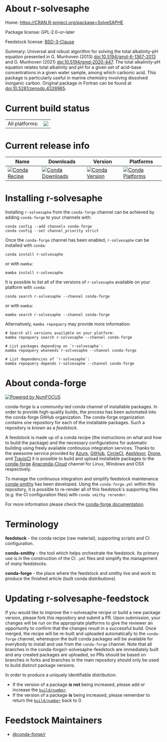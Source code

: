 About r-solvesaphe
==================

Home: https://CRAN.R-project.org/package=SolveSAPHE

Package license: GPL-2.0-or-later

Feedstock license: [BSD-3-Clause](https://github.com/conda-forge/r-solvesaphe-feedstock/blob/main/LICENSE.txt)

Summary: Universal and robust algorithm for solving the total alkalinity-pH equation presented in G. Munhoven (2013) <doi:10.5194/gmd-6-1367-2013> and G. Munhoven (2021) <doi:10.5194/gmd-2020-447>. The total alkalinity-pH equation relates total alkalinity and pH for a given set of acid-base concentrations in a given water sample, among which carbonic acid. This package is particularly useful in marine chemistry involving dissolved inorganic carbon. Original package in Fortran can be found at <doi:10.5281/zenodo.4328965>.

Current build status
====================


<table><tr><td>All platforms:</td>
    <td>
      <a href="https://dev.azure.com/conda-forge/feedstock-builds/_build/latest?definitionId=14230&branchName=main">
        <img src="https://dev.azure.com/conda-forge/feedstock-builds/_apis/build/status/r-solvesaphe-feedstock?branchName=main">
      </a>
    </td>
  </tr>
</table>

Current release info
====================

| Name | Downloads | Version | Platforms |
| --- | --- | --- | --- |
| [![Conda Recipe](https://img.shields.io/badge/recipe-r--solvesaphe-green.svg)](https://anaconda.org/conda-forge/r-solvesaphe) | [![Conda Downloads](https://img.shields.io/conda/dn/conda-forge/r-solvesaphe.svg)](https://anaconda.org/conda-forge/r-solvesaphe) | [![Conda Version](https://img.shields.io/conda/vn/conda-forge/r-solvesaphe.svg)](https://anaconda.org/conda-forge/r-solvesaphe) | [![Conda Platforms](https://img.shields.io/conda/pn/conda-forge/r-solvesaphe.svg)](https://anaconda.org/conda-forge/r-solvesaphe) |

Installing r-solvesaphe
=======================

Installing `r-solvesaphe` from the `conda-forge` channel can be achieved by adding `conda-forge` to your channels with:

```
conda config --add channels conda-forge
conda config --set channel_priority strict
```

Once the `conda-forge` channel has been enabled, `r-solvesaphe` can be installed with `conda`:

```
conda install r-solvesaphe
```

or with `mamba`:

```
mamba install r-solvesaphe
```

It is possible to list all of the versions of `r-solvesaphe` available on your platform with `conda`:

```
conda search r-solvesaphe --channel conda-forge
```

or with `mamba`:

```
mamba search r-solvesaphe --channel conda-forge
```

Alternatively, `mamba repoquery` may provide more information:

```
# Search all versions available on your platform:
mamba repoquery search r-solvesaphe --channel conda-forge

# List packages depending on `r-solvesaphe`:
mamba repoquery whoneeds r-solvesaphe --channel conda-forge

# List dependencies of `r-solvesaphe`:
mamba repoquery depends r-solvesaphe --channel conda-forge
```


About conda-forge
=================

[![Powered by
NumFOCUS](https://img.shields.io/badge/powered%20by-NumFOCUS-orange.svg?style=flat&colorA=E1523D&colorB=007D8A)](https://numfocus.org)

conda-forge is a community-led conda channel of installable packages.
In order to provide high-quality builds, the process has been automated into the
conda-forge GitHub organization. The conda-forge organization contains one repository
for each of the installable packages. Such a repository is known as a *feedstock*.

A feedstock is made up of a conda recipe (the instructions on what and how to build
the package) and the necessary configurations for automatic building using freely
available continuous integration services. Thanks to the awesome service provided by
[Azure](https://azure.microsoft.com/en-us/services/devops/), [GitHub](https://github.com/),
[CircleCI](https://circleci.com/), [AppVeyor](https://www.appveyor.com/),
[Drone](https://cloud.drone.io/welcome), and [TravisCI](https://travis-ci.com/)
it is possible to build and upload installable packages to the
[conda-forge](https://anaconda.org/conda-forge) [Anaconda-Cloud](https://anaconda.org/)
channel for Linux, Windows and OSX respectively.

To manage the continuous integration and simplify feedstock maintenance
[conda-smithy](https://github.com/conda-forge/conda-smithy) has been developed.
Using the ``conda-forge.yml`` within this repository, it is possible to re-render all of
this feedstock's supporting files (e.g. the CI configuration files) with ``conda smithy rerender``.

For more information please check the [conda-forge documentation](https://conda-forge.org/docs/).

Terminology
===========

**feedstock** - the conda recipe (raw material), supporting scripts and CI configuration.

**conda-smithy** - the tool which helps orchestrate the feedstock.
                   Its primary use is in the construction of the CI ``.yml`` files
                   and simplify the management of *many* feedstocks.

**conda-forge** - the place where the feedstock and smithy live and work to
                  produce the finished article (built conda distributions)


Updating r-solvesaphe-feedstock
===============================

If you would like to improve the r-solvesaphe recipe or build a new
package version, please fork this repository and submit a PR. Upon submission,
your changes will be run on the appropriate platforms to give the reviewer an
opportunity to confirm that the changes result in a successful build. Once
merged, the recipe will be re-built and uploaded automatically to the
`conda-forge` channel, whereupon the built conda packages will be available for
everybody to install and use from the `conda-forge` channel.
Note that all branches in the conda-forge/r-solvesaphe-feedstock are
immediately built and any created packages are uploaded, so PRs should be based
on branches in forks and branches in the main repository should only be used to
build distinct package versions.

In order to produce a uniquely identifiable distribution:
 * If the version of a package **is not** being increased, please add or increase
   the [``build/number``](https://docs.conda.io/projects/conda-build/en/latest/resources/define-metadata.html#build-number-and-string).
 * If the version of a package **is** being increased, please remember to return
   the [``build/number``](https://docs.conda.io/projects/conda-build/en/latest/resources/define-metadata.html#build-number-and-string)
   back to 0.

Feedstock Maintainers
=====================

* [@conda-forge/r](https://github.com/conda-forge/r/)

